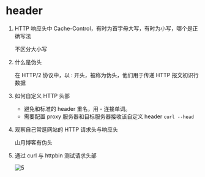 # header

1. HTTP 响应头中 Cache-Control，有时为首字母大写，有时为小写，哪个是正确写法

   不区分大小写

2. 什么是伪头

   在 HTTP/2 协议中，以 : 开头，被称为伪头，他们用于传递 HTTP 报文初识行数据

3. 如何自定义 HTTP 头部

   - 避免和标准的 header 重名，用 - 连接单词。
   - 需要配置 proxy 服务器和目标服务器接收该自定义 header
     `curl --head`

4. 观察自己常逛网站的 HTTP 请求头与响应头

   山月博客有伪头

5. 通过 curl 与 httpbin 测试请求头部

   ![5](./img/5.jpg)
